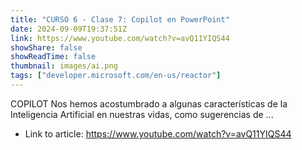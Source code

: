 ```yaml
---
title: "CURSO 6 - Clase 7: Copilot en PowerPoint"
date: 2024-09-09T19:37:51Z
link: https://www.youtube.com/watch?v=avQ11YIQS44
showShare: false
showReadTime: false
thumbnail: images/ai.png
tags: ["developer.microsoft.com/en-us/reactor"]
---
```

COPILOT Nos hemos acostumbrado a algunas características de la Inteligencia Artificial en nuestras vidas, como sugerencias de ...

- Link to article: https://www.youtube.com/watch?v=avQ11YIQS44